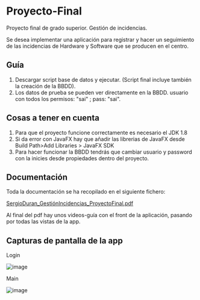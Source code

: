 # Proyecto-Final
Proyecto final de grado superior. Gestión de incidencias. 

Se desea implementar una aplicación para registrar y hacer un seguimiento de las 
incidencias de Hardware y Software que se producen en el centro.

## Guía

1. Descargar script base de datos y ejecutar. (Script final incluye también la creación de la BBDD).
2. Los datos de prueba se pueden ver directamente en la BBDD.
   usuario con todos los permisos: "sai" ; pass: "sai".
 

## Cosas a tener en cuenta

1. Para que el proyecto funcione correctamente es necesario el JDK 1.8
2. Si da error con JavaFX hay que añadir las librerias de JavaFX desde Build Path>Add Libraries > JavaFX SDK
3. Para hacer funcionar la BBDD tendrás que cambiar usuario y password con la inicies desde propiedades dentro del proyecto. 

## Documentación

 Toda la documentación se ha recopilado en el siguiente fichero: 
 
  [SergioDuran_GestiónIncidencias_ProyectoFinal.pdf](https://github.com/sergiodurancazorla/ProyectoFinal/files/6902289/SergioDuran_GestionIncidencias_ProyectoFinal.pdf)
 
 Al final del pdf hay unos videos-guía con el front de la aplicación, pasando por todas las vistas de la app.
 
## Capturas de pantalla de la app
Login

![image](https://user-images.githubusercontent.com/57665696/127536589-b2510128-18c0-4f63-a40e-c787563b525c.png)

Main

![image](https://user-images.githubusercontent.com/57665696/127536770-d8db8653-4753-40b1-b5d5-2ad05f13f285.png)






